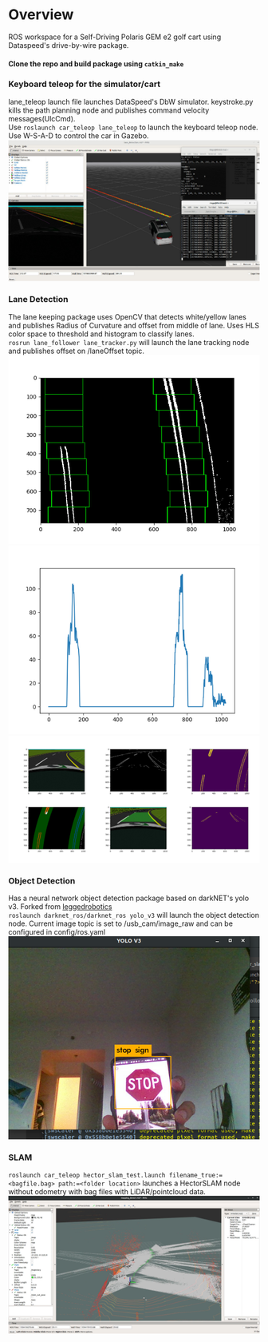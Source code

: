 # Overview
ROS workspace for a Self-Driving Polaris GEM e2 golf cart using Dataspeed's drive-by-wire package.

#### Clone the repo and build package using `catkin_make`


### Keyboard teleop for the simulator/cart
lane_teleop launch file launches DataSpeed's DbW simulator. keystroke.py kills the path planning node and publishes command velocity messages(UlcCmd).<br/>
Use `roslaunch car_teleop lane_teleop` to launch the keyboard teleop node. Use W-S-A-D to control the car in Gazebo.
![annotated](media/teleop.jpg)

### Lane Detection

The lane keeping package uses OpenCV that detects white/yellow lanes and publishes Radius of Curvature and offset from middle of lane. Uses HLS color space to threshold and histogram to classify lanes.<br/>
`rosrun lane_follower lane_tracker.py` will launch the lane tracking node and publishes offset on /laneOffset topic.
![annotated](media/lanes1.png)
![annotated](media/lanes3.png)
![annotated](media/lanes2.png)


### Object Detection
Has a neural network object detection package based on darkNET's yolo v3. Forked from [leggedrobotics](https://github.com/leggedrobotics/darknet_ros)<br/>
`roslaunch darknet_ros/darknet_ros yolo_v3` will launch the object detection node. Current image topic is set to /usb_cam/image_raw and can be configured in config/ros.yaml
![annotated](media/stop_sign.png)


### SLAM
`roslaunch car_teleop hector_slam_test.launch filename_true:=<bagfile.bag> path:=<folder location>` launches a HectorSLAM node without odometry with bag files with LiDAR/pointcloud data.
![annotated](media/hector_slam.png)
